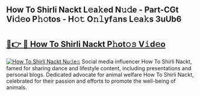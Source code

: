 ## How To Shirli Nackt L𝚎a𝚔ed N𝚞𝚍e - Part-CGt Vi𝚍𝚎o P𝚑𝚘tos - H𝚘𝚝 O𝚗𝚕yf𝚊ns L𝚎a𝚔s 3uUb6

# <h2><a href="http://kfcgbol.oniu.top/?m=How+To+Shirli+Nackt">🔗👉 🔴 How To Shirli Nackt P𝚑ot𝚘𝚜 V𝚒d𝚎o</a></h2>

[![How To Shirli Nackt Nu𝚍e𝚜](https://i.imgur.com/0qMVB7G.gif)](http://kfcgbol.oniu.top/?m=How+To+Shirli+Nackt)
Social media influencer How To Shirli Nackt, famed for sharing dance and lifestyle content, including presentations and personal blogs. Dedicated advocate for animal welfare How To Shirli Nackt, celebrated for their passion and efforts to promote the well-being of animals.  
